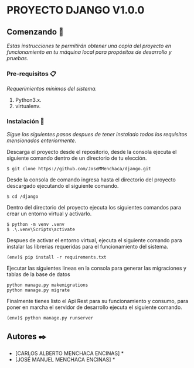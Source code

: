 # PROYECTO DJANGO V1.0.0

## Comenzando 🚀   
_Estas instrucciones te permitirán obtener una copia del proyecto en funcionamiento en tu máquina local para propósitos de desarrollo y pruebas._

### Pre-requisitos 📋

_Requerimientos mínimos del sistema._


1. Python3.x.
2. virtualenv.

### Instalación 🔧

_Sigue los siguientes pasos despues de tener instalado todos los requisitos mensionados enteriormente._

Descarga el proyecto desde el repositorio, desde la consola ejecuta el siguiente comando dentro de un directorio de tu elección.
```
$ git clone https://github.com/JoseMMenchaca/django.git
```
Desde la consola de comando ingresa hasta el directorio del proyecto descargado ejecutando el siguiente comando.
```
$ cd /django

```

Dentro del directorio del proyecto ejecuta los siguientes comandos para crear un entorno virtual y activarlo.

```
$ python -m venv .venv
$ .\.venv\Scripts\activate
```
Despues de activar el entorno virtual, ejecuta el siguiente comando para instalar las librerias requeridas para el funcionamiento del sistema.

```
(env)$ pip install -r requirements.txt
```

Ejecutar las siguientes lineas en la consola para generar las migraciones y tablas de la base de datos
````
python manage.py makemigrations
python manage.py migrate
````

Finalmente tienes listo el Api Rest para su funcionamiento y consumo, para poner en marcha el servidor de desarrollo ejecuta el siguiente comando.
````
(env)$ python manage.py runserver
````


## Autores ✒️

* [CARLOS ALBERTO MENCHACA ENCINAS] *
* [JOSÉ MANUEL MENCHACA ENCINAS] *
